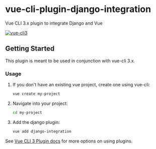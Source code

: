 # vue-cli-plugin-django-integration
Vue CLI 3.x plugin to integrate Django and Vue

[![vue-cli3](https://img.shields.io/badge/vue--cli-3.x-brightgreen.svg)](https://github.com/vuejs/vue-cli)

## Getting Started
This plugin is meant to be used in conjunction with vue-cli 3.x.

### Usage
1. If you don't have an existing vue project, create one using vue-cli: 
    ```bash
    vue create my-project
    ```
2. Navigate into your project:
    ```bash
    cd my-project
    ```
3. Add the django plugin:
    ```bash
    vue add django-integration
    ```

See [Vue CLI 3 Plugin docs](https://cli.vuejs.org/guide/plugins-and-presets.html#plugins) 
for more options on using plugins.
